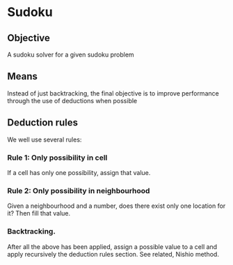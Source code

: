 # Sudoku
## Objective
A sudoku solver for a given sudoku problem

## Means
Instead of just backtracking, the final objective is to improve performance through the use of deductions when possible
## Deduction rules
We well use several rules:
### Rule 1: Only possibility in cell
If a cell has only one possibility, assign that value.
### Rule 2: Only possibility in neighbourhood
Given a neighbourhood and a number, does there exist only one location for it? Then fill that value.

### Backtracking.
After all the above has been applied, assign a possible value to a cell and apply recursively the deduction rules section. See related, Nishio method.